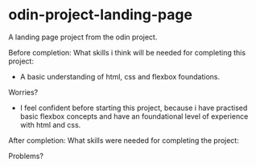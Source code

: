 # odin-project-landing-page
A landing page project from the odin project.

Before completion:
What skills i think will be needed for completing this project:

* A basic understanding of html, css and flexbox foundations.


Worries?

 * I feel confident before starting this project, because i have practised basic flexbox concepts and have an foundational level of experience with html and css.




After completion:
What skills were needed for completing the project:


Problems?